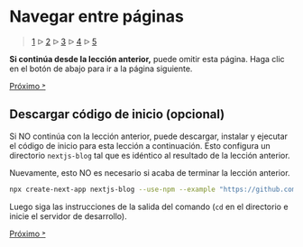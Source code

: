# Navegar entre páginas

> [1](./1.md) &#5125; [2](./2.md) &#5125; [3](./3.md) &#5125; [4](./4.md) &#5125; [5](./5.md)

**Si continúa desde la lección anterior,** puede omitir esta página. Haga clic en el botón de abajo para ir a la página siguiente.

[Próximo &#707;](./3.md)

## Descargar código de inicio (opcional)

Si NO continúa con la lección anterior, puede descargar, instalar y ejecutar el código de inicio para esta lección a continuación. Esto configura un directorio `nextjs-blog` tal que es idéntico al resultado de la lección anterior.

Nuevamente, esto NO es necesario si acaba de terminar la lección anterior.

```sh
npx create-next-app nextjs-blog --use-npm --example "https://github.com/vercel/next-learn-starter/tree/master/navigate-between-pages-starter"
```

Luego siga las instrucciones de la salida del comando (`cd` en el directorio e inicie el servidor de desarrollo).

[Próximo &#707;](./3.md)
